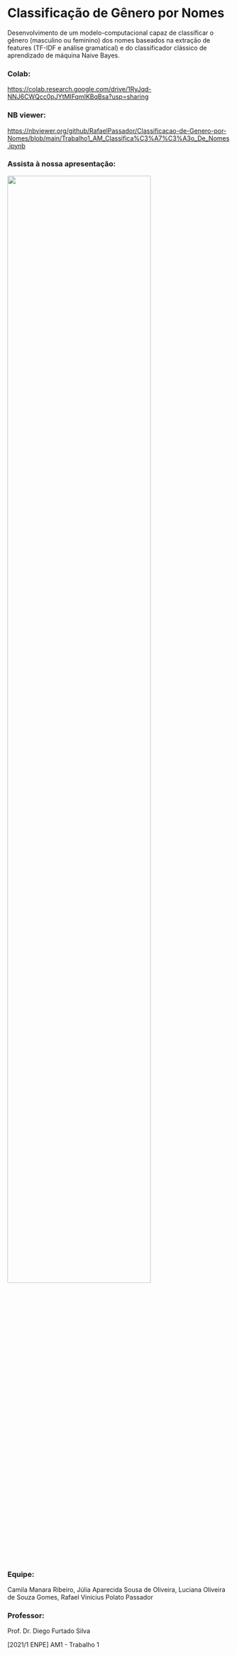 # Classificação de Gênero por Nomes
Desenvolvimento de um modelo-computacional capaz de classificar o gênero (masculino ou feminino) dos nomes baseados na extração de features (TF-IDF e análise gramatical) e do classificador clássico de aprendizado de máquina Naive Bayes.

### Colab: 
https://colab.research.google.com/drive/1RyJqd-NNJ6CWQcc0pJYtMIFqmIKBqBsa?usp=sharing

### NB viewer: 
https://nbviewer.org/github/RafaelPassador/Classificacao-de-Genero-por-Nomes/blob/main/Trabalho1_AM_Classifica%C3%A7%C3%A3o_De_Nomes.ipynb

### Assista à nossa apresentação: 
[<img src="https://img.youtube.com/vi/rm2VNBHo7Ks/maxresdefault.jpg" width="80%">](https://youtu.be/rm2VNBHo7Ks)

### Equipe:
Camila Manara Ribeiro,
Júlia Aparecida Sousa de Oliveira,
Luciana Oliveira de Souza Gomes,
Rafael Vinicius Polato Passador

### Professor:
Prof. Dr. Diego Furtado Silva

[2021/1 ENPE] AM1 - Trabalho 1
